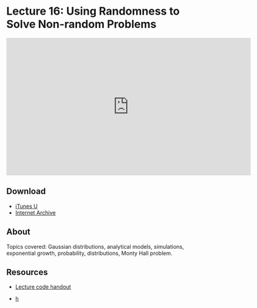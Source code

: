 # Lecture 16: Using Randomness to Solve Non-random Problems

<iframe width="640" height="360" src="http://www.youtube.com/embed/Q148jV9ljPM?feature=player_detailpage" frameborder="0" allowfullscreen></iframe>

## Download

- [iTunes U](http://itunes.apple.com/us/itunes-u/lecture-16-using-randomness/id499270153?i=110101036)
- [Internet Archive](http://www.archive.org/download/MIT6.00SCS11/MIT6_00SCS11_lec16_300k.mp4)

## About

Topics covered: Gaussian distributions, analytical models, simulations, exponential growth, probability, distributions, Monty Hall problem.



## Resources

- [Lecture code handout](http://ocw.mit.edu/courses/electrical-engineering-and-computer-science/6-00sc-introduction-to-computer-science-and-programming-spring-2011/unit-2/lecture-16-using-randomness-to-solve-non-random-problems/MIT6_00SCS11_lec16.pdf)

- [h](t)



<script>
function hide(id)
{
    document.getElementById(id).style.display = 'none';
}

function show(id)
{
    document.getElementById(id).style.display = 'block';
}
</script>



